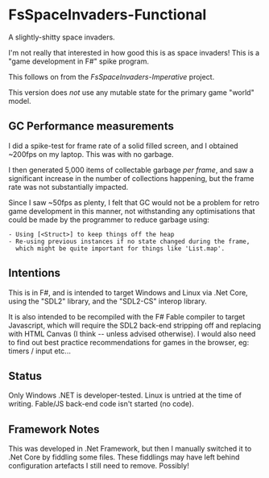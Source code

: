 FsSpaceInvaders-Functional
==========================

A slightly-shitty space invaders.

I'm not really that interested in how good this is as space invaders!
This is a "game development in F#" spike program.

This follows on from the *FsSpaceInvaders-Imperative* project.

This version does *not* use any mutable state for the primary
game "world" model.

GC Performance measurements
---------------------------
I did a spike-test for frame rate of a solid filled screen, and I 
obtained ~200fps on my laptop.  This was with no garbage.

I then generated 5,000 items of collectable garbage *per frame*, and saw
a significant increase in the number of collections happening, but the 
frame rate was not substantially impacted.

Since I saw ~50fps as plenty, I felt that GC would not be a problem for
retro game development in this manner, not withstanding any optimisations
that could be made by the programmer to reduce garbage using:

	- Using [<Struct>] to keep things off the heap
	- Re-using previous instances if no state changed during the frame,
	  which might be quite important for things like 'List.map'.

Intentions
----------
This is in F#, and is intended to target Windows and Linux via .Net
Core, using the "SDL2" library, and the "SDL2-CS" interop library.

It is also intended to be recompiled with the F# Fable compiler to
target Javascript, which will require the SDL2 back-end stripping
off and replacing with HTML Canvas (I think -- unless advised
otherwise).  I would also need to find out best practice 
recommendations for games in the browser, eg: timers / input etc...

Status
------
Only Windows .NET is developer-tested.
Linux is untried at the time of writing.
Fable/JS back-end code isn't started (no code).

Framework Notes
---------------
This was developed in .Net Framework, but then I manually switched it
to .Net Core by fiddling some files.  These fiddlings may have left
behind configuration artefacts I still need to remove.  Possibly!


